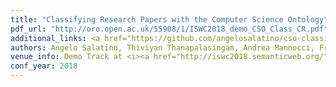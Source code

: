 ```yaml
---
title: "Classifying Research Papers with the Computer Science Ontology"
pdf_url: "http://oro.open.ac.uk/55908/1/ISWC2018_demo_CSO_Class_CR.pdf"
additional_links: <a href="https://github.com/angelosalatino/cso-classifier">Code</a>
authors: Angelo Salatino, Thiviyan Thanapalasingam, Andrea Mannocci, Francesco Osborne and Enrico Motta
venue_info: Demo Track at <i><a href="http://iswc2018.semanticweb.org/">ISWC (International Semantic Web Conference) 2018</a></i>
conf_year: 2018
---
```

